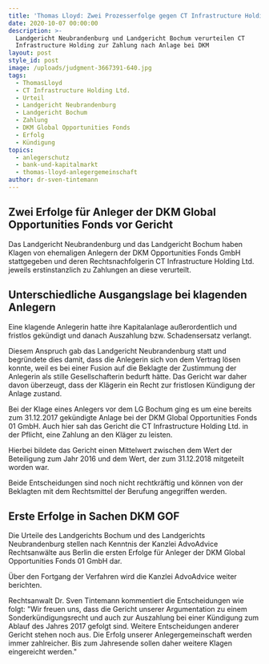 ```yaml
---
title: 'Thomas Lloyd: Zwei Prozesserfolge gegen CT Infrastructure Holding'
date: 2020-10-07 00:00:00
description: >-
  Landgericht Neubrandenburg und Landgericht Bochum verurteilen CT
  Infrastructure Holding zur Zahlung nach Anlage bei DKM
layout: post
style_id: post
image: /uploads/judgment-3667391-640.jpg
tags:
  - ThomasLloyd
  - CT Infrastructure Holding Ltd.
  - Urteil
  - Landgericht Neubrandenburg
  - Landgericht Bochum
  - Zahlung
  - DKM Global Opportunities Fonds
  - Erfolg
  - Kündigung
topics:
  - anlegerschutz
  - bank-und-kapitalmarkt
  - thomas-lloyd-anlegergemeinschaft
author: dr-sven-tintemann
---
```


## Zwei Erfolge für Anleger der DKM Global Opportunities Fonds vor Gericht

Das Landgericht Neubrandenburg und das Landgericht Bochum haben Klagen von ehemaligen Anlegern der DKM Opportunities Fonds GmbH stattgegeben und deren Rechtsnachfolgerin CT Infrastructure Holding Ltd. jeweils erstinstanzlich zu Zahlungen an diese verurteilt.&nbsp;

## Unterschiedliche Ausgangslage bei klagenden Anlegern

Eine klagende Anlegerin hatte ihre Kapitalanlage au&szlig;erordentlich und fristlos gekündigt und danach Auszahlung bzw. Schadensersatz verlangt.&nbsp;

Diesem Anspruch gab das Landgericht Neubrandenburg statt und begründete dies damit, dass die Anlegerin sich von dem Vertrag lösen konnte, weil es bei einer Fusion auf die Beklagte der Zustimmung der Anlegerin als stille Gesellschafterin bedurft hätte. Das Gericht war daher davon überzeugt, dass der Klägerin ein Recht zur fristlosen Kündigung der Anlage zustand.&nbsp;

Bei der Klage eines Anlegers vor dem LG Bochum ging es um eine bereits zum 31.12.2017 gekündigte Anlage bei der DKM Global Opportunities Fonds 01 GmbH. Auch hier sah das Gericht die CT Infrastructure Holding Ltd. in der Pflicht, eine Zahlung an den Kläger zu leisten.&nbsp;

Hierbei bildete das Gericht einen Mittelwert zwischen dem Wert der Beteiligung zum Jahr 2016 und dem Wert, der zum 31.12.2018 mitgeteilt worden war.&nbsp;

Beide Entscheidungen sind noch nicht rechtkräftig und können von der Beklagten mit dem Rechtsmittel der Berufung angegriffen werden.&nbsp;

## Erste Erfolge in Sachen DKM GOF

Die Urteile des Landgerichts Bochum und des Landgerichts Neubrandenburg stellen nach Kenntnis der Kanzlei AdvoAdvice Rechtsanwälte aus Berlin die ersten Erfolge für Anleger der DKM Global Opportunities Fonds 01 GmbH dar.&nbsp;

Über den Fortgang der Verfahren wird die Kanzlei AdvoAdvice weiter berichten.&nbsp;

Rechtsanwalt Dr. Sven Tintemann kommentiert die Entscheidungen wie folgt: "Wir freuen uns, dass die Gericht unserer Argumentation zu einem Sonderkündigungsrecht und auch zur Auszahlung bei einer Kündigung zum Ablauf des Jahres 2017 gefolgt sind. Weitere Entscheidungen anderer Gericht stehen noch aus. Die Erfolg unserer Anlegergemeinschaft werden immer zahlreicher. Bis zum Jahresende sollen daher weitere Klagen eingereicht werden."

&nbsp;

&nbsp;

&nbsp;

&nbsp;

&nbsp;

&nbsp;

&nbsp;

&nbsp;

&nbsp;

&nbsp;